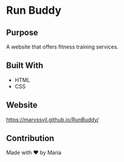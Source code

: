 # Run Buddy

## Purpose
A website that offers fitness training services.

## Built With
* HTML
* CSS

## Website
https://marvssvil.github.io/RunBuddy/

## Contribution
Made with ❤️ by Maria

